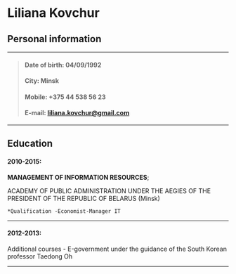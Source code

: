 Liliana Kovchur
========================

## Personal information

-------------------     -------------------
> #### Date of birth:     04/09/1992   
> #### City:              Minsk   
> #### Mobile:            +375 44 538 56 23   
> #### E-mail:            liliana.kovchur@gmail.com
-------------------     -------------------
 
 Education
---------

#### 2010-2015:  

**MANAGEMENT OF INFORMATION RESOURCES**;

ACADEMY OF PUBLIC ADMINISTRATION UNDER THE AEGIES OF THE PRESIDENT OF THE REPUBLIC OF BELARUS  (Minsk)

    *Qualification -Economist-Manager IT

****

#### 2012-2013: 
Additional courses - Е-government  under the guidance of the South Korean professor Taedong Oh
****
